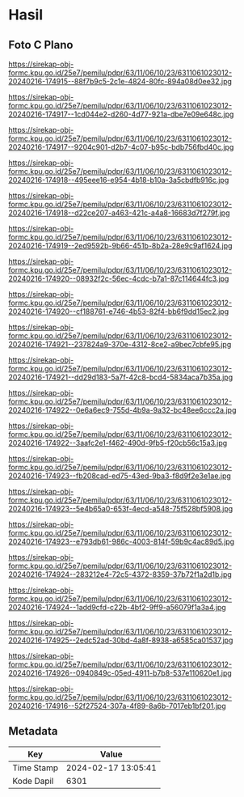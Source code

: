 # Hasil

## Foto C Plano

https://sirekap-obj-formc.kpu.go.id/25e7/pemilu/pdpr/63/11/06/10/23/6311061023012-20240216-174915--88f7b9c5-2c1e-4824-80fc-894a08d0ee32.jpg

https://sirekap-obj-formc.kpu.go.id/25e7/pemilu/pdpr/63/11/06/10/23/6311061023012-20240216-174917--1cd044e2-d260-4d77-921a-dbe7e09e648c.jpg

https://sirekap-obj-formc.kpu.go.id/25e7/pemilu/pdpr/63/11/06/10/23/6311061023012-20240216-174917--9204c901-d2b7-4c07-b95c-bdb756fbd40c.jpg

https://sirekap-obj-formc.kpu.go.id/25e7/pemilu/pdpr/63/11/06/10/23/6311061023012-20240216-174918--495eee16-e954-4b18-b10a-3a5cbdfb916c.jpg

https://sirekap-obj-formc.kpu.go.id/25e7/pemilu/pdpr/63/11/06/10/23/6311061023012-20240216-174918--d22ce207-a463-421c-a4a8-16683d7f279f.jpg

https://sirekap-obj-formc.kpu.go.id/25e7/pemilu/pdpr/63/11/06/10/23/6311061023012-20240216-174919--2ed9592b-9b66-451b-8b2a-28e9c9af1624.jpg

https://sirekap-obj-formc.kpu.go.id/25e7/pemilu/pdpr/63/11/06/10/23/6311061023012-20240216-174920--08932f2c-56ec-4cdc-b7a1-87c114644fc3.jpg

https://sirekap-obj-formc.kpu.go.id/25e7/pemilu/pdpr/63/11/06/10/23/6311061023012-20240216-174920--cf188761-e746-4b53-82f4-bb6f9dd15ec2.jpg

https://sirekap-obj-formc.kpu.go.id/25e7/pemilu/pdpr/63/11/06/10/23/6311061023012-20240216-174921--237824a9-370e-4312-8ce2-a9bec7cbfe95.jpg

https://sirekap-obj-formc.kpu.go.id/25e7/pemilu/pdpr/63/11/06/10/23/6311061023012-20240216-174921--dd29d183-5a7f-42c8-bcd4-5834aca7b35a.jpg

https://sirekap-obj-formc.kpu.go.id/25e7/pemilu/pdpr/63/11/06/10/23/6311061023012-20240216-174922--0e6a6ec9-755d-4b9a-9a32-bc48ee6ccc2a.jpg

https://sirekap-obj-formc.kpu.go.id/25e7/pemilu/pdpr/63/11/06/10/23/6311061023012-20240216-174922--3aafc2e1-f462-490d-9fb5-f20cb56c15a3.jpg

https://sirekap-obj-formc.kpu.go.id/25e7/pemilu/pdpr/63/11/06/10/23/6311061023012-20240216-174923--fb208cad-ed75-43ed-9ba3-f8d9f2e3e1ae.jpg

https://sirekap-obj-formc.kpu.go.id/25e7/pemilu/pdpr/63/11/06/10/23/6311061023012-20240216-174923--5e4b65a0-653f-4ecd-a548-75f528bf5908.jpg

https://sirekap-obj-formc.kpu.go.id/25e7/pemilu/pdpr/63/11/06/10/23/6311061023012-20240216-174923--e793db61-986c-4003-814f-59b9c4ac89d5.jpg

https://sirekap-obj-formc.kpu.go.id/25e7/pemilu/pdpr/63/11/06/10/23/6311061023012-20240216-174924--283212e4-72c5-4372-8359-37b72f1a2d1b.jpg

https://sirekap-obj-formc.kpu.go.id/25e7/pemilu/pdpr/63/11/06/10/23/6311061023012-20240216-174924--1add9cfd-c22b-4bf2-9ff9-a56079f1a3a4.jpg

https://sirekap-obj-formc.kpu.go.id/25e7/pemilu/pdpr/63/11/06/10/23/6311061023012-20240216-174925--2edc52ad-30bd-4a8f-8938-a6585ca01537.jpg

https://sirekap-obj-formc.kpu.go.id/25e7/pemilu/pdpr/63/11/06/10/23/6311061023012-20240216-174926--0940849c-05ed-4911-b7b8-537e110620e1.jpg

https://sirekap-obj-formc.kpu.go.id/25e7/pemilu/pdpr/63/11/06/10/23/6311061023012-20240216-174916--52f27524-307a-4f89-8a6b-7017eb1bf201.jpg


## Metadata

| Key        | Value               |
| ---------- | ------------------- |
| Time Stamp | 2024-02-17 13:05:41 |
| Kode Dapil | 6301                |



